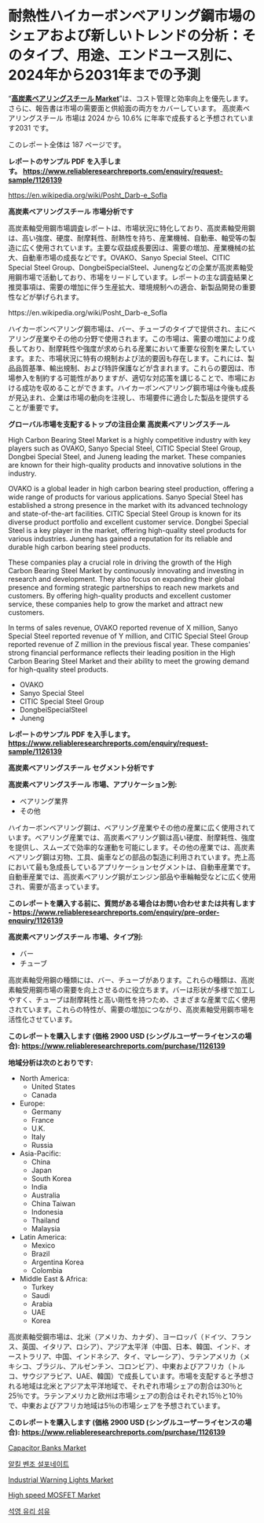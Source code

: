 <p><h1>耐熱性ハイカーボンベアリング鋼市場のシェアおよび新しいトレンドの分析：そのタイプ、用途、エンドユース別に、2024年から2031年までの予測</h1></p><p>&ldquo;<strong><a href="https://www.reliableresearchreports.com/high-carbon-bearing-steel-r1126139">高炭素ベアリングスチール Market</a></strong>&rdquo;は、コスト管理と効率向上を優先します。 さらに、報告書は市場の需要面と供給面の両方をカバーしています。 高炭素ベアリングスチール 市場は 2024 から 10.6% に年率で成長すると予想されています2031 です。</p>
<p>このレポート全体は 187 ページです。</p>
<p><strong>レポートのサンプル PDF を入手します。&nbsp;<a href="https://www.reliableresearchreports.com/enquiry/request-sample/1126139">https://www.reliableresearchreports.com/enquiry/request-sample/1126139</a></strong></p>
<p><a href="https://en.wikipedia.org/wiki/Posht_Darb-e_Sofla">https://en.wikipedia.org/wiki/Posht_Darb-e_Sofla</a></p>
<p><strong>高炭素ベアリングスチール 市場分析です</strong></p>
<p><p>高炭素軸受用鋼市場調査レポートは、市場状況に特化しており、高炭素軸受用鋼は、高い強度、硬度、耐摩耗性、耐熱性を持ち、産業機械、自動車、軸受等の製造に広く使用されています。主要な収益成長要因は、需要の増加、産業機械の拡大、自動車市場の成長などです。OVAKO、Sanyo Special Steel、CITIC Special Steel Group、DongbeiSpecialSteel、Junengなどの企業が高炭素軸受用鋼市場で活動しており、市場をリードしています。レポートの主な調査結果と推奨事項は、需要の増加に伴う生産拡大、環境規制への適合、新製品開発の重要性などが挙げられます。</p></p>
<p>https://en.wikipedia.org/wiki/Posht_Darb-e_Sofla</p>
<p><p>ハイカーボンベアリング鋼市場は、バー、チューブのタイプで提供され、主にベアリング産業やその他の分野で使用されます。この市場は、需要の増加により成長しており、耐摩耗性や強度が求められる産業において重要な役割を果たしています。また、市場状況に特有の規制および法的要因も存在します。これには、製品品質基準、輸出規制、および特許保護などが含まれます。これらの要因は、市場参入を制約する可能性がありますが、適切な対応策を講じることで、市場における成功を収めることができます。ハイカーボンベアリング鋼市場は今後も成長が見込まれ、企業は市場の動向を注視し、市場要件に適合した製品を提供することが重要です。</p></p>
<p><strong>グローバル市場を支配するトップの注目企業 高炭素ベアリングスチール</strong></p>
<p><p>High Carbon Bearing Steel Market is a highly competitive industry with key players such as OVAKO, Sanyo Special Steel, CITIC Special Steel Group, Dongbei Special Steel, and Juneng leading the market. These companies are known for their high-quality products and innovative solutions in the industry.</p><p>OVAKO is a global leader in high carbon bearing steel production, offering a wide range of products for various applications. Sanyo Special Steel has established a strong presence in the market with its advanced technology and state-of-the-art facilities. CITIC Special Steel Group is known for its diverse product portfolio and excellent customer service. Dongbei Special Steel is a key player in the market, offering high-quality steel products for various industries. Juneng has gained a reputation for its reliable and durable high carbon bearing steel products.</p><p>These companies play a crucial role in driving the growth of the High Carbon Bearing Steel Market by continuously innovating and investing in research and development. They also focus on expanding their global presence and forming strategic partnerships to reach new markets and customers. By offering high-quality products and excellent customer service, these companies help to grow the market and attract new customers.</p><p>In terms of sales revenue, OVAKO reported revenue of X million, Sanyo Special Steel reported revenue of Y million, and CITIC Special Steel Group reported revenue of Z million in the previous fiscal year. These companies' strong financial performance reflects their leading position in the High Carbon Bearing Steel Market and their ability to meet the growing demand for high-quality steel products.</p></p>
<p><ul><li>OVAKO</li><li>Sanyo Special Steel</li><li>CITIC Special Steel Group</li><li>DongbeiSpecialSteel</li><li>Juneng</li></ul></p>
<p><strong>レポートのサンプル PDF を入手します。 <a href="https://www.reliableresearchreports.com/enquiry/request-sample/1126139">https://www.reliableresearchreports.com/enquiry/request-sample/1126139</a></strong></p>
<p><strong>高炭素ベアリングスチール セグメント分析です</strong></p>
<p><strong>高炭素ベアリングスチール 市場、アプリケーション別:</strong></p>
<p><ul><li>ベアリング業界</li><li>その他</li></ul></p>
<p><p>ハイカーボンベアリング鋼は、ベアリング産業やその他の産業に広く使用されています。ベアリング産業では、高炭素ベアリング鋼は高い硬度、耐摩耗性、強度を提供し、スムーズで効率的な運動を可能にします。その他の産業では、高炭素ベアリング鋼は刃物、工具、歯車などの部品の製造に利用されています。売上高において最も急成長しているアプリケーションセグメントは、自動車産業です。自動車産業では、高炭素ベアリング鋼がエンジン部品や車輪軸受などに広く使用され、需要が高まっています。</p></p>
<p><strong>このレポートを購入する前に、質問がある場合はお問い合わせまたは共有します - <a href="https://www.reliableresearchreports.com/enquiry/pre-order-enquiry/1126139">https://www.reliableresearchreports.com/enquiry/pre-order-enquiry/1126139</a></strong></p>
<p><strong>高炭素ベアリングスチール 市場、タイプ別:</strong></p>
<p><ul><li>バー</li><li>チューブ</li></ul></p>
<p><p>高炭素軸受用鋼の種類には、バー、チューブがあります。これらの種類は、高炭素軸受用鋼市場の需要を向上させるのに役立ちます。バーは形状が多様で加工しやすく、チューブは耐摩耗性と高い剛性を持つため、さまざまな産業で広く使用されています。これらの特性が、需要の増加につながり、高炭素軸受用鋼市場を活性化させています。</p></p>
<p><strong>このレポートを購入します (価格 2900 USD (シングルユーザーライセンスの場合): <a href="https://www.reliableresearchreports.com/purchase/1126139">https://www.reliableresearchreports.com/purchase/1126139</a></strong></p>
<p><strong>地域分析は次のとおりです:</strong></p>
<p><ul>
    <li>
        North America:
        <ul>
            <li>United States</li>
            <li>Canada</li>
        </ul>
    </li>
    <li>
        Europe:
        <ul>
            <li>Germany</li>
            <li>France</li>
            <li>U.K.</li>
            <li>Italy</li>
            <li>Russia</li>
        </ul>
    </li>
    <li>
        Asia-Pacific:
        <ul>
            <li>China</li>
            <li>Japan</li>
            <li>South Korea</li>
            <li>India</li>
            <li>Australia</li>
            <li>China Taiwan</li>
            <li>Indonesia</li>
            <li>Thailand</li>
            <li>Malaysia</li>
        </ul>
    </li>
    <li>
        Latin America:
        <ul>
            <li>Mexico</li>
            <li>Brazil</li>
            <li>Argentina Korea</li>
            <li>Colombia</li>
        </ul>
    </li>
    <li>
        Middle East & Africa:
        <ul>
            <li>Turkey</li>
            <li>Saudi</li>
            <li>Arabia</li>
            <li>UAE</li>
            <li>Korea</li>
        </ul>
    </li>
    </ul></p>
<p><p>高炭素軸受鋼市場は、北米（アメリカ、カナダ）、ヨーロッパ（ドイツ、フランス、英国、イタリア、ロシア）、アジア太平洋（中国、日本、韓国、インド、オーストラリア、中国、インドネシア、タイ、マレーシア）、ラテンアメリカ（メキシコ、ブラジル、アルゼンチン、コロンビア）、中東およびアフリカ（トルコ、サウジアラビア、UAE、韓国）で成長しています。市場を支配すると予想される地域は北米とアジア太平洋地域で、それぞれ市場シェアの割合は30％と25％です。ラテンアメリカと欧州は市場シェアの割合はそれぞれ15％と10％で、中東およびアフリカ地域は5％の市場シェアを予想されています。</p></p>
<p><strong>このレポートを購入します (価格 2900 USD (シングルユーザーライセンスの場合): <a href="https://www.reliableresearchreports.com/purchase/1126139">https://www.reliableresearchreports.com/purchase/1126139</a></strong></p>
<p><p><a href="https://github.com/qndifksd5/Market-Research-Report-List-1/blob/main/capacitor-banks-market.md">Capacitor Banks Market</a></p><p><a href="https://github.com/shampaakter36/Market-Research-Report-List-2/blob/main/8478293104722.md">알킬 벤조 설포네이트</a></p><p><a href="https://github.com/dylanObrien626/Market-Research-Report-List-1/blob/main/industrial-warning-lights-market.md">Industrial Warning Lights Market</a></p><p><a href="https://www.linkedin.com/pulse/high-speed-mosfet-market-size-growing-cagr-96-report-covers-analysis-v0vkc?trackingId=O%2FYP20zrS3%2BEM%2BpR8eTm7g%3D%3D">High speed MOSFET Market</a></p><p><a href="https://github.com/LuckeyCorbin/Market-Research-Report-List-2/blob/main/7878726104723.md">석영 유리 섬유</a></p></p>